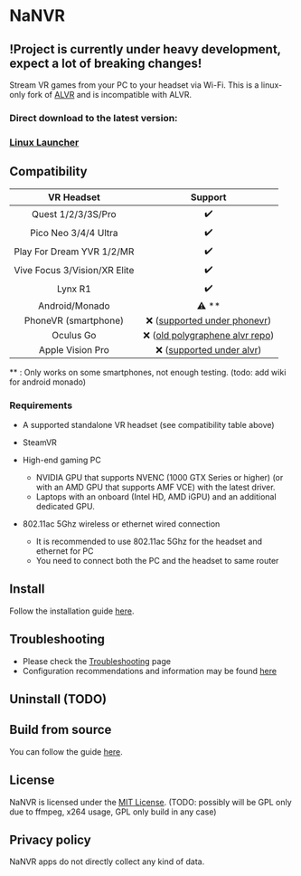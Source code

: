 <!-- <p align="center"> <img width="500" src="resources/ALVR-Grey.svg"/> </p> -->

# NaNVR

## !Project is currently under heavy development, expect a lot of breaking changes!

Stream VR games from your PC to your headset via Wi-Fi.
This is a linux-only fork of [ALVR](https://github.com/alvr-org/ALVR) and is incompatible with ALVR.

### Direct download to the latest version:
### [Linux Launcher](https://github.com/nanvr/NaNVR/releases/latest/download/launcher_linux.tar.gz)

## Compatibility

|          VR Headset          |                                        Support                                             |
| :--------------------------: | :----------------------------------------------------------------------------------------: |
|      Quest 1/2/3/3S/Pro      |                                   :heavy_check_mark:                                       |
|     Pico Neo 3/4/4 Ultra     |                                   :heavy_check_mark:                                       |
|    Play For Dream YVR 1/2/MR |                                   :heavy_check_mark:                                       |
| Vive Focus 3/Vision/XR Elite |                                   :heavy_check_mark:                                       |
|           Lynx R1            |                                   :heavy_check_mark:                                       |
|        Android/Monado        |                                      :warning: **                                          |
|     PhoneVR (smartphone)     |     :x:    ([supported under phonevr](https://github.com/PhoneVR-Developers/PhoneVR))      |
|          Oculus Go           |                 :x: ([old polygraphene alvr repo](https://github.com/polygraphene/ALVR))   |
|       Apple Vision Pro       |             :x: ([supported under alvr](https://github.com/alvr-org/alvr-visionos))        |
 
\** : Only works on some smartphones, not enough testing. (todo: add wiki for android monado) 

### Requirements

-   A supported standalone VR headset (see compatibility table above)

-   SteamVR

-   High-end gaming PC
    -   NVIDIA GPU that supports NVENC (1000 GTX Series or higher) (or with an AMD GPU that supports AMF VCE) with the latest driver.
    -   Laptops with an onboard (Intel HD, AMD iGPU) and an additional dedicated GPU.

-   802.11ac 5Ghz wireless or ethernet wired connection
    -   It is recommended to use 802.11ac 5Ghz for the headset and ethernet for PC
    -   You need to connect both the PC and the headset to same router

## Install

Follow the installation guide [here](https://github.com/nanvr/NaNVR/wiki/Installation-guide).

## Troubleshooting

-   Please check the [Troubleshooting](https://github.com/nanvr/NaNVR/wiki/Troubleshooting) page
-   Configuration recommendations and information may be found [here](https://github.com/nanvr/NaNVR/wiki/Information-and-Recommendations)

## Uninstall (TODO)

## Build from source

You can follow the guide [here](https://github.com/nanvr/NaNVR/wiki/Building-From-Source).

## License

NaNVR is licensed under the [MIT License](LICENSE). (TODO: possibly will be GPL only due to ffmpeg, x264 usage, GPL only build in any case)

## Privacy policy

NaNVR apps do not directly collect any kind of data.
